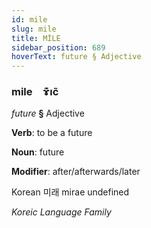```yaml
---
id: mile
slug: mile
title: MİLE
sidebar_position: 689
hoverText: future § Adjective
---
```


### mile&emsp;<span kind="abugida">ɤ͊ıc̃</span>

*future* **§** Adjective

**Verb**: to be a future

**Noun**: future

**Modifier**: after/afterwards/later

Korean 미래 mirae undefined

*Koreic Language Family*